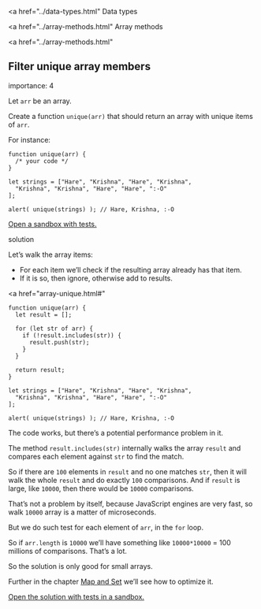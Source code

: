 

<a href="../data-types.html" Data types</span></a>

<a href="../array-methods.html" Array methods</span></a>

<a href="../array-methods.html"

## Filter unique array members

<span class="task__importance" title="How important is the task, from 1 to 5">importance: 4</span>

Let `arr` be an array.

Create a function `unique(arr)` that should return an array with unique items of `arr`.

For instance:

    function unique(arr) {
      /* your code */
    }

    let strings = ["Hare", "Krishna", "Hare", "Krishna",
      "Krishna", "Krishna", "Hare", "Hare", ":-O"
    ];

    alert( unique(strings) ); // Hare, Krishna, :-O

[Open a sandbox with tests.](https://plnkr.co/edit/ENa34pnPw6gzgVPX?p=preview)

solution

Let’s walk the array items:

- For each item we’ll check if the resulting array already has that item.
- If it is so, then ignore, otherwise add to results.

<a href="array-unique.html#"
<a href="array-unique.html#" class="toolbar__button toolbar__button_edit" title="open in sandbox"></a>

    function unique(arr) {
      let result = [];

      for (let str of arr) {
        if (!result.includes(str)) {
          result.push(str);
        }
      }

      return result;
    }

    let strings = ["Hare", "Krishna", "Hare", "Krishna",
      "Krishna", "Krishna", "Hare", "Hare", ":-O"
    ];

    alert( unique(strings) ); // Hare, Krishna, :-O

The code works, but there’s a potential performance problem in it.

The method `result.includes(str)` internally walks the array `result` and compares each element against `str` to find the match.

So if there are `100` elements in `result` and no one matches `str`, then it will walk the whole `result` and do exactly `100` comparisons. And if `result` is large, like `10000`, then there would be `10000` comparisons.

That’s not a problem by itself, because JavaScript engines are very fast, so walk `10000` array is a matter of microseconds.

But we do such test for each element of `arr`, in the `for` loop.

So if `arr.length` is `10000` we’ll have something like `10000*10000` = 100 millions of comparisons. That’s a lot.

So the solution is only good for small arrays.

Further in the chapter [Map and Set](../map-set.html) we’ll see how to optimize it.

[Open the solution with tests in a sandbox.](https://plnkr.co/edit/9Kk95Qf0VFsqZokZ?p=preview)
